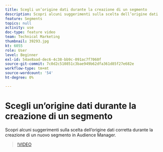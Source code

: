 ```yaml
---
title: Scegli un’origine dati durante la creazione di un segmento
description: Scopri alcuni suggerimenti sulla scelta dell’origine dati corretta durante la creazione di un nuovo segmento in Audience Manager.
feature: Segments
topics: null
activity: use
doc-type: feature video
team: Technical Marketing
thumbnail: 39293.jpg
kt: 6055
role: User
level: Beginner
exl-id: 54ae8aad-dec6-4c38-bb9c-091ac7f7060f
source-git-commit: 7c0d2c510851c3bae949b62dfa361d85f27e682e
workflow-type: tm+mt
source-wordcount: '54'
ht-degree: 0%

---
```


# Scegli un’origine dati durante la creazione di un segmento

Scopri alcuni suggerimenti sulla scelta dell’origine dati corretta durante la creazione di un nuovo segmento in Audience Manager.

>[!VIDEO](https://video.tv.adobe.com/v/39293/?quality=12&learn=on)
